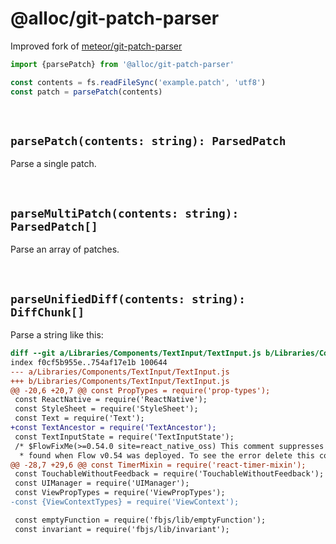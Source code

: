 # @alloc/git-patch-parser

Improved fork of [meteor/git-patch-parser](https://github.com/meteor/git-patch-parser)

```ts
import {parsePatch} from '@alloc/git-patch-parser'

const contents = fs.readFileSync('example.patch', 'utf8')
const patch = parsePatch(contents)
```

&nbsp;

## `parsePatch(contents: string): ParsedPatch`

Parse a single patch.

&nbsp;

## `parseMultiPatch(contents: string): ParsedPatch[]`

Parse an array of patches.

&nbsp;

## `parseUnifiedDiff(contents: string): DiffChunk[]`

Parse a string like this:

```patch
diff --git a/Libraries/Components/TextInput/TextInput.js b/Libraries/Components/TextInput/TextInput.js
index f0cf5b955e..754af17e1b 100644
--- a/Libraries/Components/TextInput/TextInput.js
+++ b/Libraries/Components/TextInput/TextInput.js
@@ -20,6 +20,7 @@ const PropTypes = require('prop-types');
 const ReactNative = require('ReactNative');
 const StyleSheet = require('StyleSheet');
 const Text = require('Text');
+const TextAncestor = require('TextAncestor');
 const TextInputState = require('TextInputState');
 /* $FlowFixMe(>=0.54.0 site=react_native_oss) This comment suppresses an error
  * found when Flow v0.54 was deployed. To see the error delete this comment and
@@ -28,7 +29,6 @@ const TimerMixin = require('react-timer-mixin');
 const TouchableWithoutFeedback = require('TouchableWithoutFeedback');
 const UIManager = require('UIManager');
 const ViewPropTypes = require('ViewPropTypes');
-const {ViewContextTypes} = require('ViewContext');

 const emptyFunction = require('fbjs/lib/emptyFunction');
 const invariant = require('fbjs/lib/invariant');
```
